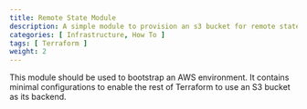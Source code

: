 ```yaml
---
title: Remote State Module
description: A simple module to provision an s3 bucket for remote state.
categories: [ Infrastructure, How To ]
tags: [ Terraform ]
weight: 2
---
```


This module should be used to bootstrap an AWS environment. It contains minimal
configurations to enable the rest of Terraform to use an S3 bucket as its
backend.
